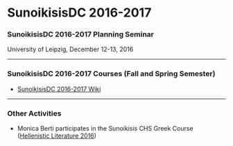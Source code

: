 # SunoikisisDC 2016-2017

### SunoikisisDC 2016-2017 Planning Seminar
University of Leipzig, December 12-13, 2016

***
### SunoikisisDC 2016-2017 Courses (Fall and Spring Semester)
* [SunoikisisDC 2016-2017 Wiki](https://github.com/SunoikisisDC/SunoikisisDC-2016-2017/wiki)

***
### Other Activities
* Monica Berti participates in the Sunoikisis CHS Greek Course ([Hellenistic Literature 2016](http://sunoikisis-greek.chs.harvard.edu/participating-faculty-2016/))

